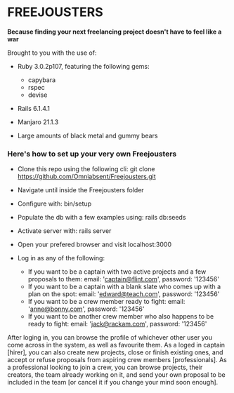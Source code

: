 # FREEJOUSTERS

<b> Because finding your next freelancing project doesn't have to feel like a war </b>

Brought to you with the use of:

* Ruby 3.0.2p107, featuring the following gems:
  - capybara
  - rspec
  - devise

* Rails 6.1.4.1

* Manjaro 21.1.3

* Large amounts of black metal and gummy bears

<h3> Here's how to set up your very own Freejousters </h3>

 * Clone this repo using the following cli:
  git clone https://github.com/Omniabsent/Freejousters.git

* Navigate until inside the Freejousters folder

* Configure with:
  bin/setup

* Populate the db with a few examples using:
  rails db:seeds

* Activate server with:
  rails server

* Open your prefered browser and visit localhost:3000

* Log in as any of the following:
  - If you want to be a captain with two active projects and a few proposals to them:
 email: 'captain@flint.com', password: '123456'
  - If you want to be a captain with a blank slate who comes up with a plan on the spot:
 email: 'edward@teach.com', password: '123456'
  - If you want to be a crew member ready to fight:
 email: 'anne@bonny.com', password: '123456'
  - If you want to be another crew member who also happens to be ready to fight:
 email: 'jack@rackam.com', password: '123456'

 After loging in, you can browse the profile of whichever other user you come across in the system, as well as favourite them.
 As a loged in captain [hirer], you can also create new projects, close or finish existing ones, and accept or refuse proposals from aspiring crew members [professionals]. As a professional looking to join a crew, you can browse projects, their creators, the team already working on it, and send your own proposal to be included in the team [or cancel it if you change your mind soon enough].

